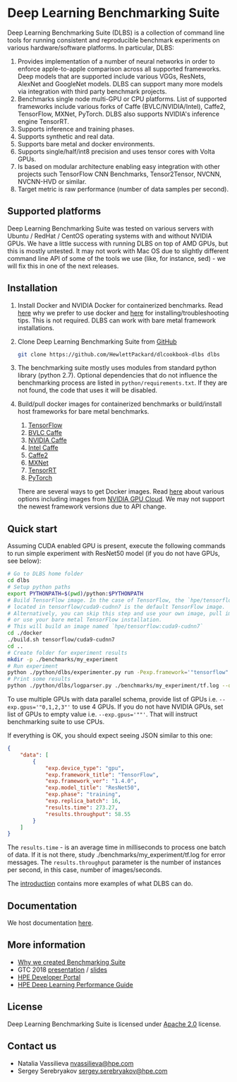 # __Deep Learning Benchmarking Suite__
Deep Learning Benchmarking Suite (DLBS) is a collection of command line tools for
running consistent and reproducible benchmark experiments on various hardware/software
platforms. In particular, DLBS:
1. Provides implementation of a number of neural networks in order to enforce apple-to-apple
   comparison across all supported frameworks. Deep models that are supported include various
   VGGs, ResNets, AlexNet and GoogleNet models. DLBS can support many more models via integration
   with third party benchmark projects.
2. Benchmarks single node multi-GPU or CPU  platforms. List of supported
   frameworks include various forks of Caffe (BVLC/NVIDIA/Intel), Caffe2, TensorFlow,
   MXNet, PyTorch. DLBS also supports NVIDIA's inference engine TensorRT.
3. Supports inference and training phases.
4. Supports synthetic and real data.
5. Supports bare metal and docker environments.
6. Supports single/half/int8 precision and uses tensor cores with Volta GPUs.
7. Is based on modular architecture enabling easy integration with other projects
   such TensorFlow CNN Benchmarks, Tensor2Tensor, NVCNN, NVCNN-HVD or similar.
8. Target metric is raw performance (number of data samples per second).

## Supported platforms
Deep Learning Benchmarking Suite was tested on various servers with Ubuntu /
RedHat / CentOS operating systems with and without NVIDIA GPUs. We have a little
success with running DLBS on top of AMD GPUs, but this is mostly untested. It may
not work with Mac OS due to slightly different command line API of some of the
tools we use (like, for instance, sed) - we will fix this in one of the next
releases.

## Installation
1. Install Docker and NVIDIA Docker for containerized benchmarks. Read [here](https://hewlettpackard.github.io/dlcookbook-dlbs/#/docker/docker?id=docker) why we prefer to use docker and [here](https://hewlettpackard.github.io/dlcookbook-dlbs/#/docker/install_docker?id=installing-docker) for installing/troubleshooting tips. This is not required. DLBS can work with bare metal framework installations.
2. Clone Deep Learning Benchmarking Suite from [GitHub](https://github.com/HewlettPackard/dlcookbook-dlbs)
   ```bash
   git clone https://github.com/HewlettPackard/dlcookbook-dlbs dlbs
   ```
3. The benchmarking suite mostly uses modules from standard python library (python 2.7). Optional dependencies that do not influence the benchmarking process are listed in `python/requirements.txt`. If they are not found, the code that uses it will be disabled.
4. Build/pull docker images for containerized benchmarks or build/install host frameworks for bare metal benchmarks.
    1. [TensorFlow](http://tensorflow.org)
    2. [BVLC Caffe](http://caffe.berkeleyvision.org/)
    3. [NVIDIA Caffe](https://github.com/NVIDIA/caffe)
    4. [Intel Caffe](https://github.com/intel/caffe)
    5. [Caffe2](http://caffe2.ai)
    6. [MXNet](http://mxnet.io)
    7. [TensorRT](https://developer.nvidia.com/tensorrt)
    8. [PyTorch](http://pytorch.org/)

   There are several ways to get Docker images. Read [here](https://hewlettpackard.github.io/dlcookbook-dlbs/#/docker/pull_build_images?id=buildpull-docker-images) about various options including images from [NVIDIA GPU Cloud](https://www.nvidia.com/en-us/gpu-cloud/). We may not support the newest framework versions due to API change.

## Quick start
Assuming CUDA enabled GPU is present, execute the following commands to run simple experiment with ResNet50 model  (if you do not have GPUs, see below):
```bash
# Go to DLBS home folder
cd dlbs
# Setup python paths
export PYTHONPATH=$(pwd)/python:$PYTHONPATH
# Build TensorFlow image. In the case of TensorFlow, the `hpe/tensorflow:cuda9-cudnn7` image
# located in tensorflow/cuda9-cudnn7 is the default TensorFlow image.
# Alternatively, you can skip this step and use your own image, pull image from NVIDIA GPU Cloud
# or use your bare metal TensorFlow installation.
# This will build an image named `hpe/tensorflow:cuda9-cudnn7`
cd ./docker
./build.sh tensorflow/cuda9-cudnn7
cd ..
# Create folder for experiment results
mkdir -p ./benchmarks/my_experiment
# Run experiment
python ./python/dlbs/experimenter.py run -Pexp.framework='"tensorflow"' -Pexp.model='"resnet50"' -Pexp.gpus='"0"' -Pexp.log_file='"./benchmarks/my_experiment/tf.log"'
# Print some results
python ./python/dlbs/logparser.py ./benchmarks/my_experiment/tf.log --output_params "exp.device_type,exp.phase,results.time,results.throughput,exp.framework_title,exp.model_title,exp.replica_batch,exp.framework_ver"
```

To use multiple GPUs with data parallel schema, provide list of GPUs i.e. `--exp.gpus='"0,1,2,3"'`
to use 4 GPUs. If you do not have NVIDIA GPUs, set list of GPUs to empty value i.e. `--exp.gpus='""'`. That will instruct
benchmarking suite to use CPUs.

If everything is OK, you should expect seeing JSON similar to this one:
```json
{
    "data": [
        {
            "exp.device_type": "gpu",
            "exp.framework_title": "TensorFlow",
            "exp.framework_ver": "1.4.0",
            "exp.model_title": "ResNet50",
            "exp.phase": "training",
            "exp.replica_batch": 16,
            "results.time": 273.27,
            "results.throughput": 58.55
        }
    ]
}
```
The `results.time` - is an average time in milliseconds to process one batch of data.  If it is not there,
study ./benchmarks/my_experiment/tf.log for error messages. The `results.throughput` parameter is the number
of instances per second, in this case, number of images/seconds.

The [introduction](https://hewlettpackard.github.io/dlcookbook-dlbs/#/intro/intro?id=introduction-to-benchmarking-suite) contains more examples of what DLBS can do.

## Documentation

We host documentation [here](https://hewlettpackard.github.io/dlcookbook-dlbs/#/).

## More information

* [Why we created Benchmarking Suite](https://developer.hpe.com/blog/why-we-created-hpe-deep-learning-cookbook)
* GTC 2018 [presentation](http://on-demand.gputechconf.com/gtc/2018/video/S8555) / [slides](http://on-demand.gputechconf.com/gtc/2018/presentation/s8555-hpe-deep-learning-cookbook-recipes-to-run-deep-learning-workloads.pdf)
* [HPE Developer Portal](https://www.hpe.com/software/dl-cookbook)
* [HPE Deep Learning Performance Guide](http://dlpg.labs.hpe.com/)

## License

Deep Learning Benchmarking Suite is licensed under [Apache 2.0](../LICENSE) license.

## Contact us
* Natalia Vassilieva <nvassilieva@hpe.com>
* Sergey Serebryakov <sergey.serebryakov@hpe.com>
